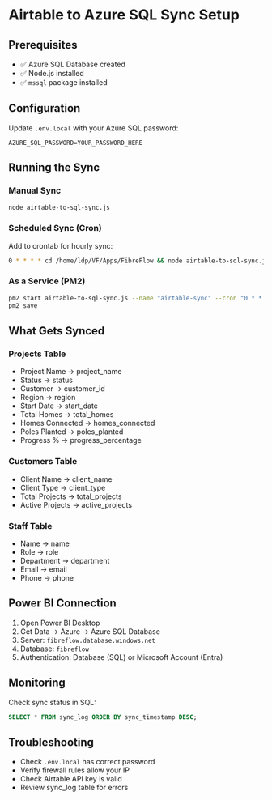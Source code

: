 # Airtable to Azure SQL Sync Setup

## Prerequisites
- ✅ Azure SQL Database created
- ✅ Node.js installed
- ✅ `mssql` package installed

## Configuration
Update `.env.local` with your Azure SQL password:
```
AZURE_SQL_PASSWORD=YOUR_PASSWORD_HERE
```

## Running the Sync

### Manual Sync
```bash
node airtable-to-sql-sync.js
```

### Scheduled Sync (Cron)
Add to crontab for hourly sync:
```bash
0 * * * * cd /home/ldp/VF/Apps/FibreFlow && node airtable-to-sql-sync.js >> sync.log 2>&1
```

### As a Service (PM2)
```bash
pm2 start airtable-to-sql-sync.js --name "airtable-sync" --cron "0 * * * *"
pm2 save
```

## What Gets Synced

### Projects Table
- Project Name → project_name
- Status → status
- Customer → customer_id
- Region → region
- Start Date → start_date
- Total Homes → total_homes
- Homes Connected → homes_connected
- Poles Planted → poles_planted
- Progress % → progress_percentage

### Customers Table
- Client Name → client_name
- Client Type → client_type
- Total Projects → total_projects
- Active Projects → active_projects

### Staff Table
- Name → name
- Role → role
- Department → department
- Email → email
- Phone → phone

## Power BI Connection
1. Open Power BI Desktop
2. Get Data → Azure → Azure SQL Database
3. Server: `fibreflow.database.windows.net`
4. Database: `fibreflow`
5. Authentication: Database (SQL) or Microsoft Account (Entra)

## Monitoring
Check sync status in SQL:
```sql
SELECT * FROM sync_log ORDER BY sync_timestamp DESC;
```

## Troubleshooting
- Check `.env.local` has correct password
- Verify firewall rules allow your IP
- Check Airtable API key is valid
- Review sync_log table for errors